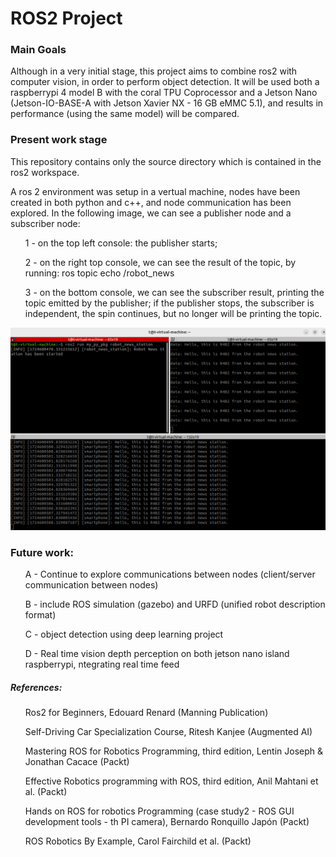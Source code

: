 <h1>ROS2 Project </h1>

<h3>Main Goals</h3>

<p>Although in a very initial stage, this project aims to combine ros2 with computer vision, in order to perform object detection. It will be used both a raspberrypi 4 model B with the coral TPU Coprocessor and a Jetson Nano (Jetson-IO-BASE-A with Jetson Xavier NX - 16 GB eMMC 5.1), and results in performance (using the same model) will be compared.</p>

<h3>Present work stage</h3>

<p>This repository contains only the source directory which is contained in the ros2 workspace. </p>
<p>A ros 2 environment was setup in a vertual machine, nodes have been created in both python and c++, and node communication has been explored. In the following image, we can see a publisher node and a subscriber node:
</p>
<ul>1 - on the top left console: the publisher starts; </ul>
<ul> 2 - on the right top console, we can see the result of the topic, by running: ros topic echo /robot_news</ul>
<ul>3 - on the bottom console, we can see the subscriber result, printing the topic emitted by the publisher; if the publisher stops, the subscriber is independent, the spin continues, but no longer will be printing the topic. </ul>

<img src="https://github.com/a-teresa/ros2_starter/blob/main/node_communication_example.png"></img>

<h3>Future work:</h3>
<ul>A - Continue to explore communications between nodes (client/server communication between nodes)</ul>
<ul> B - include ROS simulation (gazebo) and URFD (unified robot description format)</ul>
<ul> C - object detection using deep learning project</ul>
<ul>D - Real time vision depth perception on both jetson nano island raspberrypi, ntegrating real time feed</ul>


<h5>References:</h5>

<ul>Ros2 for Beginners, Edouard Renard (Manning Publication)</ul>
<ul>Self-Driving Car Specialization Course, Ritesh Kanjee (Augmented AI) </ul>
<ul>Mastering ROS for Robotics Programming, third edition, Lentin Joseph & Jonathan Cacace (Packt)</ul>
<ul>Effective Robotics programming with ROS, third edition, Anil Mahtani et al. (Packt) </ul>
<ul>Hands on ROS for robotics Programming (case study2 - ROS GUI development tools - th PI camera), Bernardo Ronquillo Japón (Packt)</ul>
<ul>ROS Robotics By Example, Carol Fairchild et al. (Packt)</ul>

